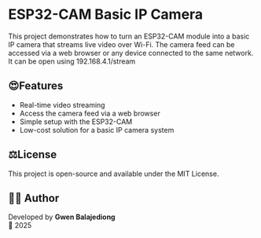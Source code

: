 
# ESP32-CAM Basic IP Camera

This project demonstrates how to turn an ESP32-CAM module into a basic IP camera that streams live video over Wi-Fi. The camera feed can be accessed via a web browser or any device connected to the same network. It can be open using 192.168.4.1/stream

## 😍Features
- Real-time video streaming
- Access the camera feed via a web browser
- Simple setup with the ESP32-CAM
- Low-cost solution for a basic IP camera system

## ⚖️License
This project is open-source and available under the MIT License.

## 🙋‍♂️ Author

Developed by **Gwen Balajediong**  
📅 2025
